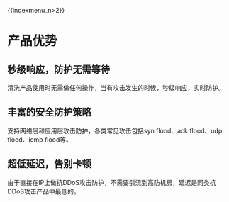{{indexmenu_n>2}}

# 产品优势

## 秒级响应，防护无需等待

清洗产品使用时无需做任何操作，当有攻击发生的时候，秒级响应，实时防护。

## 丰富的安全防护策略

支持网络层和应用层攻击防护，各类常见攻击包括syn flood、ack flood、udp flood、icmp flood等。

## 超低延迟，告别卡顿

由于直接在IP上做抗DDoS攻击防护，不需要引流到高防机房，延迟是同类抗DDoS攻击产品中最低的。
